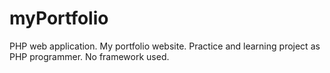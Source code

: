 myPortfolio
===========

PHP web application. My portfolio website. Practice and learning project as PHP programmer. No framework used.
